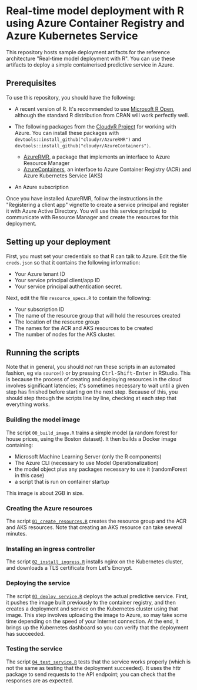 # Real-time model deployment with R using Azure Container Registry and Azure Kubernetes Service

This repository hosts sample deployment artifacts for the reference architecture "Real-time model deployment with R". You can use these artifacts to deploy a simple containerised predictive service in Azure.

## Prerequisites

To use this repository, you should have the following:

- A recent version of R. It's recommended to use [Microsoft R Open](https://mran.microsoft.com/open), although the standard R distribution from CRAN will work perfectly well.

- The following packages from the [CloudyR Project](http://cloudyr.github.io/) for working with Azure. You can install these packages with `devtools::install_github("cloudyr/AzureRMR")` and `devtools::install_github("cloudyr/AzureContainers")`.
  * [AzureRMR](https://github.com/cloudyr/AzureRMR), a package that implements an interface to Azure Resource Manager
  * [AzureContainers](https://github.com/cloudyr/AzureContainers), an interface to Azure Container Registry (ACR) and Azure Kubernetes Service (AKS)

- An Azure subscription

Once you have installed AzureRMR, follow the instructions in the "Registering a client app" vignette to create a service principal and register it with Azure Active Directory. You will use this service principal to communicate with Resource Manager and create the resources for this deployment.


## Setting up your deployment

First, you must set your credentials so that R can talk to Azure. Edit the file `creds.json` so that it contains the following information:

- Your Azure tenant ID
- Your service principal client/app ID
- Your service principal authentication secret.

Next, edit the file `resource_specs.R` to contain the following:

- Your subscription ID
- The name of the resource group that will hold the resources created
- The location of the resource group
- The names for the ACR and AKS resources to be created
- The number of nodes for the AKS cluster.

## Running the scripts

Note that in general, you should _not_ run these scripts in an automated fashion, eg via `source()` or by pressing <kbd>Ctrl-Shift-Enter</kbd> in RStudio. This is because the process of creating and deploying resources in the cloud involves significant latencies; it's sometimes necessary to wait until a given step has finished before starting on the next step. Because of this, you should step through the scripts line by line, checking at each step that everything works.

### Building the model image

The script `00_build_image.R` trains a simple model (a random forest for house prices, using the Boston dataset). It then builds a Docker image containing:

- Microsoft Machine Learning Server (only the R components)
- The Azure CLI (necessary to use Model Operationalization)
- the model object plus any packages necessary to use it (randomForest in this case)
- a script that is run on container startup

This image is about 2GB in size.

### Creating the Azure resources

The script [`01_create_resources.R`](01_create_resources.R) creates the resource group and the ACR and AKS resources. Note that creating an AKS resource can take several minutes.

### Installing an ingress controller

The script [`02_install_ingress.R`](02_install_ingress.R) installs nginx on the Kubernetes cluster, and downloads a TLS certificate from Let's Encrypt.

### Deploying the service

The script [`03_deploy_service.R`](03_deploy_service.R) deploys the actual predictive service. First, it pushes the image built previously to the container registry, and then creates a deployment and service on the Kubernetes cluster using that image. This step involves uploading the image to Azure, so may take some time depending on the speed of your Internet connection. At the end, it brings up the Kubernetes dashboard so you can verify that the deployment has succeeded.

### Testing the service

The script [`04_test_service.R`](04_test_service.R) tests that the service works properly (which is not the same as testing that the deployment succeeded). It uses the httr package to send requests to the API endpoint; you can check that the responses are as expected.



